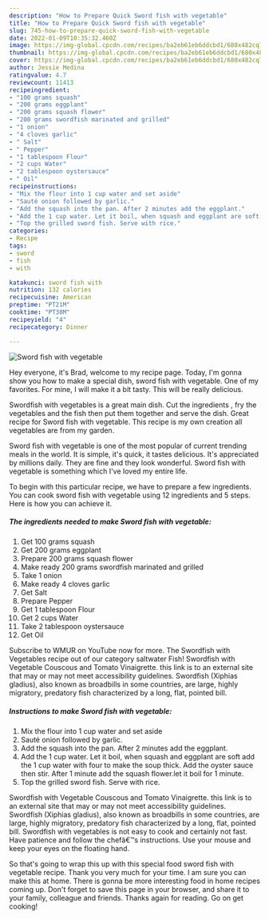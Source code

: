 ```yaml
---
description: "How to Prepare Quick Sword fish with vegetable"
title: "How to Prepare Quick Sword fish with vegetable"
slug: 745-how-to-prepare-quick-sword-fish-with-vegetable
date: 2022-01-09T10:35:32.460Z
image: https://img-global.cpcdn.com/recipes/ba2eb61eb6ddcbd1/680x482cq70/sword-fish-with-vegetable-recipe-main-photo.jpg
thumbnail: https://img-global.cpcdn.com/recipes/ba2eb61eb6ddcbd1/680x482cq70/sword-fish-with-vegetable-recipe-main-photo.jpg
cover: https://img-global.cpcdn.com/recipes/ba2eb61eb6ddcbd1/680x482cq70/sword-fish-with-vegetable-recipe-main-photo.jpg
author: Jessie Medina
ratingvalue: 4.7
reviewcount: 11413
recipeingredient:
- "100 grams squash"
- "200 grams eggplant"
- "200 grams squash flower"
- "200 grams swordfish marinated and grilled"
- "1 onion"
- "4 cloves garlic"
- " Salt"
- " Pepper"
- "1 tablespoon Flour"
- "2 cups Water"
- "2 tablespoon oystersauce"
- " Oil"
recipeinstructions:
- "Mix the flour into 1 cup water and set aside"
- "Sauté onion followed by garlic."
- "Add the squash into the pan. After 2 minutes add the eggplant."
- "Add the 1 cup water. Let it boil, when squash and eggplant are soft add the 1 cup water with four to make the soup thick. Add the oyster sauce then stir. After 1 minute add the squash flower.let it boil for 1 minute."
- "Top the grilled sword fish. Serve with rice."
categories:
- Recipe
tags:
- sword
- fish
- with

katakunci: sword fish with 
nutrition: 132 calories
recipecuisine: American
preptime: "PT21M"
cooktime: "PT38M"
recipeyield: "4"
recipecategory: Dinner

---
```



![Sword fish with vegetable](https://img-global.cpcdn.com/recipes/ba2eb61eb6ddcbd1/680x482cq70/sword-fish-with-vegetable-recipe-main-photo.jpg)

Hey everyone, it's Brad, welcome to my recipe page. Today, I'm gonna show you how to make a special dish, sword fish with vegetable. One of my favorites. For mine, I will make it a bit tasty. This will be really delicious.

Swordfish with vegetables is a great main dish. Cut the ingredients , fry the vegetables and the fish then put them together and serve the dish. Great recipe for Sword fish with vegetable. This recipe is my own creation all vegetables are from my garden.

Sword fish with vegetable is one of the most popular of current trending meals in the world. It is simple, it's quick, it tastes delicious. It's appreciated by millions daily. They are fine and they look wonderful. Sword fish with vegetable is something which I've loved my entire life.


To begin with this particular recipe, we have to prepare a few ingredients. You can cook sword fish with vegetable using 12 ingredients and 5 steps. Here is how you can achieve it.

<!--inarticleads1-->

##### The ingredients needed to make Sword fish with vegetable:

1. Get 100 grams squash
1. Get 200 grams eggplant
1. Prepare 200 grams squash flower
1. Make ready 200 grams swordfish marinated and grilled
1. Take 1 onion
1. Make ready 4 cloves garlic
1. Get  Salt
1. Prepare  Pepper
1. Get 1 tablespoon Flour
1. Get 2 cups Water
1. Take 2 tablespoon oystersauce
1. Get  Oil


Subscribe to WMUR on YouTube now for more. The Swordfish with Vegetables recipe out of our category saltwater Fish! Swordfish with Vegetable Couscous and Tomato Vinaigrette. this link is to an external site that may or may not meet accessibility guidelines. Swordfish (Xiphias gladius), also known as broadbills in some countries, are large, highly migratory, predatory fish characterized by a long, flat, pointed bill. 

<!--inarticleads2-->

##### Instructions to make Sword fish with vegetable:

1. Mix the flour into 1 cup water and set aside
1. Sauté onion followed by garlic.
1. Add the squash into the pan. After 2 minutes add the eggplant.
1. Add the 1 cup water. Let it boil, when squash and eggplant are soft add the 1 cup water with four to make the soup thick. Add the oyster sauce then stir. After 1 minute add the squash flower.let it boil for 1 minute.
1. Top the grilled sword fish. Serve with rice.


Swordfish with Vegetable Couscous and Tomato Vinaigrette. this link is to an external site that may or may not meet accessibility guidelines. Swordfish (Xiphias gladius), also known as broadbills in some countries, are large, highly migratory, predatory fish characterized by a long, flat, pointed bill. Swordfish with vegetables is not easy to cook and certainly not fast. Have patience and follow the chefâ€™s instructions. Use your mouse and keep your eyes on the floating hand. 

So that's going to wrap this up with this special food sword fish with vegetable recipe. Thank you very much for your time. I am sure you can make this at home. There is gonna be more interesting food in home recipes coming up. Don't forget to save this page in your browser, and share it to your family, colleague and friends. Thanks again for reading. Go on get cooking!
